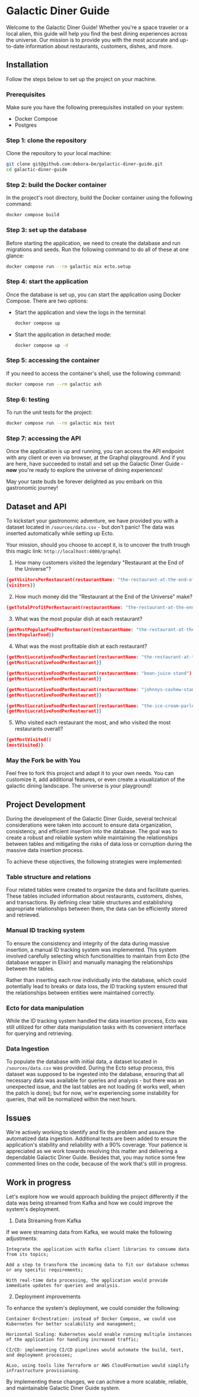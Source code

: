 # Galactic Diner Guide

Welcome to the Galactic Diner Guide! Whether you're a space traveler or a local alien, this guide will help you find the best dining experiences across the universe. Our mission is to provide you with the most accurate and up-to-date information about restaurants, customers, dishes, and more.

## Installation

Follow the steps below to set up the project on your machine.

### Prerequisites

Make sure you have the following prerequisites installed on your system:

- Docker Compose
- Postgres

### Step 1: clone the repository

Clone the repository to your local machine:

```bash
git clone git@github.com:debora-be/galactic-diner-guide.git
cd galactic-diner-guide
```

### Step 2: build the Docker container

In the project's root directory, build the Docker container using the following command:

```bash
docker compose build
```

### Step 3: set up the database

Before starting the application, we need to create the database and run migrations and seeds. Run the following command to do all of these at one glance:

```bash
docker compose run --rm galactic mix ecto.setup
```

### Step 4: start the application

Once the database is set up, you can start the application using Docker Compose. There are two options:

- Start the application and view the logs in the terminal:

  ```bash
  docker compose up
  ```

- Start the application in detached mode:

  ```bash
  docker compose up -d
  ```

### Step 5: accessing the container

If you need to access the container's shell, use the following command:

```bash
docker compose run --rm galactic ash
```

### Step 6: testing

To run the unit tests for the project:

```bash
docker compose run --rm galactic mix test
```

### Step 7: accessing the API

Once the application is up and running, you can access the API endpoint with any client or even via browser, at the Graphql playground. And if you are here, have succeeded to install and set up the Galactic Diner Guide - **now** you're ready to explore the universe of dining experiences!

May your taste buds be forever delighted as you embark on this gastronomic journey!

## Dataset and API

To kickstart your gastronomic adventure, we have provided you with a dataset located in `/sources/data.csv` - but don't panic! The data was inserted automatically while setting up Ecto.

Your mission, should you choose to accept it, is to uncover the truth trough this magic link: 
`http://localhost:4000/graphql`

1. How many customers visited the legendary "Restaurant at the End of the Universe"?
```json
{getVisitorsPerRestaurant(restaurantName: "the-restaurant-at-the-end-of-the-universe")
{visitors}}
```
2. How much money did the "Restaurant at the End of the Universe" make?
```json
{getTotalProfitPerRestaurant(restaurantName: "the-restaurant-at-the-end-of-the-universe"){totalProfit}}
```
3. What was the most popular dish at each restaurant?
```json
{getMostPopularFoodPerRestaurant(restaurantName: "the-restaurant-at-the-end-of-the-universe")
{mostPopularFood}}
```
4. What was the most profitable dish at each restaurant?
```json
{getMostLucrativeFoodPerRestaurant(restaurantName: "the-restaurant-at-the-end-of-the-universe")
{getMostLucrativeFoodPerRestaurant}}

{getMostLucrativeFoodPerRestaurant(restaurantName: "bean-juice-stand")
{getMostLucrativeFoodPerRestaurant}}

{getMostLucrativeFoodPerRestaurant(restaurantName: "johnnys-cashew-stand")
{getMostLucrativeFoodPerRestaurant}}

{getMostLucrativeFoodPerRestaurant(restaurantName: "the-ice-cream-parlor")
{getMostLucrativeFoodPerRestaurant}}
```
5. Who visited each restaurant the most, and who visited the most restaurants overall?
```json
{getMostVisited()
{mostVisited}}
```

### May the Fork be with You

Feel free to fork this project and adapt it to your own needs. You can customize it, add additional features, or even create a visualization of the galactic dining landscape. The universe is your playground!

## Project Development

During the development of the Galactic Diner Guide, several technical considerations were taken into account to ensure data organization, consistency, and efficient insertion into the database. The goal was to create a robust and reliable system while maintaining the relationships between tables and mitigating the risks of data loss or corruption during the massive data insertion process.

To achieve these objectives, the following strategies were implemented:

### Table structure and relations

Four related tables were created to organize the data and facilitate queries. These tables included information about restaurants, customers, dishes, and transactions. By defining clear table structures and establishing appropriate relationships between them, the data can be efficiently stored and retrieved.

### Manual ID tracking system

To ensure the consistency and integrity of the data during massive insertion, a manual ID tracking system was implemented. This system involved carefully selecting which functionalities to maintain from Ecto (the database wrapper in Elixir) and manually managing the relationships between the tables.

Rather than inserting each row individually into the database, which could potentially lead to breaks or data loss, the ID tracking system ensured that the relationships between entities were maintained correctly. 

### Ecto for data manipulation

While the ID tracking system handled the data insertion process, Ecto was still utilized for other data manipulation tasks with its convenient interface for querying and retrieving.

### Data Ingestion

To populate the database with initial data, a dataset located in `/sources/data.csv` was provided. During the Ecto setup process, this dataset was supposed to be ingested into the database, ensuring that all necessary data was available for queries and analysis - but there was an unexpected issue, and the last tables are not loading (it works well, when the patch is done); but for now, we're experiencing some instability for queries, that will be normalized within the next hours.

## Issues

We're actively working to identify and fix the problem and assure the automatized data ingestion. Additional tests are been added to ensure the application's stability and reliability with a 90% coverage. Your patience is appreciated as we work towards resolving this matter and delivering a dependable Galactic Diner Guide. Besides that, you may notice some few commented lines on the code, because of the work that's still in progress.

## Work in progress

Let's explore how we would approach building the project differently if the data was being streamed from Kafka and how we could improve the system's deployment.

1. Data Streaming from Kafka

If we were streaming data from Kafka, we would make the following adjustments:

    Integrate the application with Kafka client libraries to consume data from its topics;

    Add a step to transform the incoming data to fit our database schemas or any specific requirements;

    With real-time data processing, the application would provide immediate updates for queries and analysis.

2. Deployment improvements

To enhance the system's deployment, we could consider the following:

    Container Orchestration: instead of Docker Compose, we could use Kubernetes for better scalability and management;

    Horizontal Scaling: Kubernetes would enable running multiple instances of the application for handling increased traffic;

    CI/CD: implementing CI/CD pipelines would automate the build, test, and deployment processes;

    ALso, using tools like Terraform or AWS CloudFormation would simplify infrastructure provisioning.

By implementing these changes, we can achieve a more scalable, reliable, and maintainable Galactic Diner Guide system.
